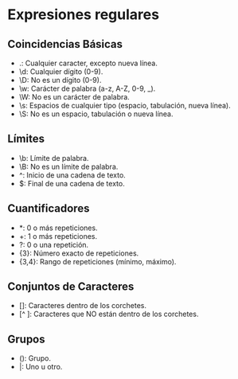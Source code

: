 # Expresiones regulares

## Coincidencias Básicas

- .: Cualquier caracter, excepto nueva línea.
- \d: Cualquier dígito (0-9).
- \D: No es un dígito (0-9).
- \w: Carácter de palabra (a-z, A-Z, 0-9, \_).
- \W: No es un carácter de palabra.
- \s: Espacios de cualquier tipo (espacio, tabulación, nueva línea).
- \S: No es un espacio, tabulación o nueva línea.

## Límites

- \b: Límite de palabra.
- \B: No es un límite de palabra.
- ^: Inicio de una cadena de texto.
- $: Final de una cadena de texto.

## Cuantificadores

- \*: 0 o más repeticiones.
- +: 1 o más repeticiones.
- ?: 0 o una repetición.
- {3}: Número exacto de repeticiones.
- {3,4}: Rango de repeticiones (mínimo, máximo).

## Conjuntos de Caracteres

- []: Caracteres dentro de los corchetes.
- [^ ]: Caracteres que NO están dentro de los corchetes.

## Grupos

- (): Grupo.
- |: Uno u otro.
